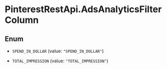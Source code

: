 # PinterestRestApi.AdsAnalyticsFilterColumn

## Enum


* `SPEND_IN_DOLLAR` (value: `"SPEND_IN_DOLLAR"`)

* `TOTAL_IMPRESSION` (value: `"TOTAL_IMPRESSION"`)


